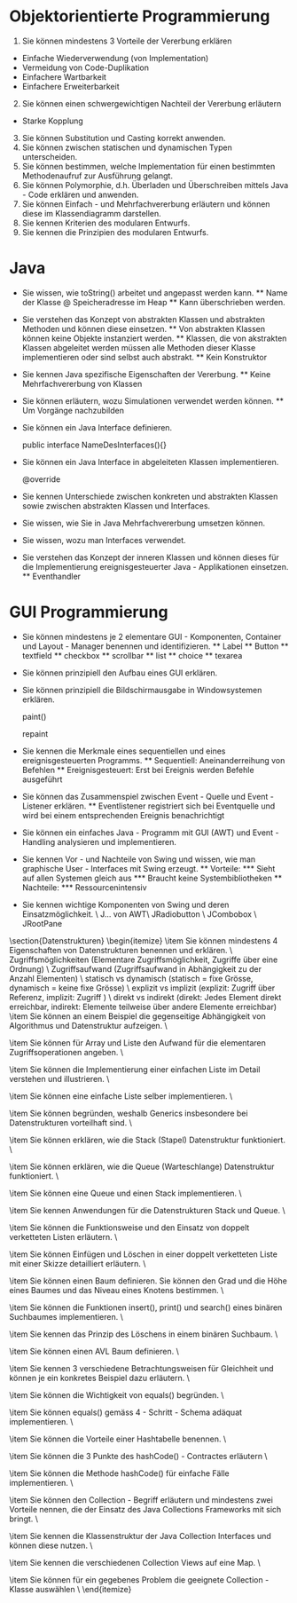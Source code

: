 # Objektorientierte Programmierung
1. Sie können mindestens 3 Vorteile der Vererbung erklären
* Einfache Wiederverwendung (von Implementation)
* Vermeidung von Code-Duplikation
* Einfachere Wartbarkeit
* Einfachere Erweiterbarkeit
2. Sie können einen schwergewichtigen Nachteil der Vererbung erläutern
* Starke Kopplung
3. Sie können Substitution und Casting korrekt anwenden.
4. Sie können zwischen statischen und dynamischen Typen unterscheiden.
5. Sie können bestimmen, welche Implementation für einen bestimmten Methodenaufruf zur Ausführung gelangt.
6. Sie können Polymorphie, d.h. Überladen und Überschreiben mittels Java - Code erklären und anwenden.
7. Sie können Einfach - und Mehrfachvererbung erläutern und können diese im Klassendiagramm darstellen.
8. Sie kennen Kriterien des modularen Entwurfs.
9. Sie kennen die Prinzipien des modularen Entwurfs.

# Java
* Sie wissen, wie toString() arbeitet und angepasst werden kann.
 ** Name der Klasse \@ Speicheradresse im Heap
 ** Kann überschrieben werden. 
* Sie verstehen das Konzept von abstrakten Klassen und abstrakten Methoden und können diese einsetzen.
 ** Von abstrakten Klassen können keine Objekte instanziert werden.
 ** Klassen, die von akstrakten Klassen abgeleitet werden müssen alle Methoden dieser Klasse implementieren oder sind selbst auch abstrakt.
 ** Kein Konstruktor
* Sie kennen Java spezifische Eigenschaften der Vererbung.
 ** Keine Mehrfachvererbung von Klassen
* Sie können erläutern, wozu Simulationen verwendet werden können.
 ** Um Vorgänge nachzubilden
* Sie können ein Java Interface definieren.

    public interface NameDesInterfaces(){}

* Sie können ein Java Interface in abgeleiteten Klassen implementieren.
        
    @override

* Sie kennen Unterschiede zwischen konkreten und abstrakten Klassen sowie zwischen abstrakten Klassen und Interfaces.
        
* Sie wissen, wie Sie in Java Mehrfachvererbung umsetzen können.
        
* Sie wissen, wozu man Interfaces verwendet.
        
* Sie verstehen das Konzept der inneren Klassen und können dieses für die Implementierung ereignisgesteuerter Java - Applikationen einsetzen. 
 ** Eventhandler

# GUI Programmierung
* Sie können mindestens je 2 elementare GUI - Komponenten, Container und Layout - Manager benennen und identifizieren.
 ** Label
 ** Button
 ** textfield
 ** checkbox
 ** scrollbar
 ** list
 ** choice
 ** texarea 
* Sie können prinzipiell den Aufbau eines GUI erklären.
        
* Sie können prinzipiell die Bildschirmausgabe in Windowsystemen erklären.

    paint()

    repaint

* Sie kennen die Merkmale eines sequentiellen und eines ereignisgesteuerten Programms.
 ** Sequentiell: Aneinanderreihung von Befehlen
 ** Ereignisgesteuert: Erst bei Ereignis werden Befehle ausgeführt
* Sie können das Zusammenspiel zwischen Event - Quelle und Event - Listener erklären. 
 ** Eventlistener registriert sich bei Eventquelle und wird bei einem entsprechenden Ereignis benachrichtigt
* Sie können ein einfaches Java - Programm mit GUI (AWT) und Event - Handling analysieren und implementieren.
        
* Sie kennen Vor - und Nachteile von Swing und wissen, wie man graphische User - Interfaces mit Swing erzeugt.
 ** Vorteile:
 *** Sieht auf allen Systemen gleich aus
 *** Braucht keine Systembibliotheken 
 ** Nachteile:
 *** Ressourcenintensiv
* Sie kennen wichtige Komponenten von Swing und deren Einsatzmöglichkeit. \\
        J... von AWT\\
        JRadiobutton \\
        JCombobox \\
        JRootPane

\section{Datenstrukturen}
\begin{itemize}
  \item Sie können mindestens 4 Eigenschaften von Datenstrukturen benennen und erklären. \\
        Zugriffsmöglichkeiten (Elementare Zugriffsmöglichkeit, Zugriffe über eine Ordnung) \\
        Zugriffsaufwand (Zugriffsaufwand in Abhängigkeit zu der Anzahl Elementen) \\
        statisch vs dynamisch (statisch = fixe Grösse, dynamisch = keine fixe Grösse) \\
        explizit vs implizit (explizit: Zugriff über Referenz, implizit: Zugriff ) \\
        direkt vs indirekt (direkt: Jedes Element direkt erreichbar, indirekt: Elemente teilweise über andere Elemente erreichbar)
  \item Sie können an einem Beispiel die gegenseitige Abhängigkeit von Algorithmus und Datenstruktur aufzeigen. \\
        
  \item Sie können für Array und Liste den Aufwand für die elementaren Zugriffsoperationen angeben. \\
        
  \item Sie können die Implementierung einer einfachen Liste im Detail verstehen und illustrieren. \\
        
  \item Sie können eine einfache Liste selber implementieren. \\
        
  \item Sie können begründen, weshalb Generics insbesondere bei Datenstrukturen vorteilhaft sind. \\
        
  \item Sie können erklären, wie die Stack (Stapel) Datenstruktur funktioniert. \\
        
  \item Sie können erklären, wie die Queue (Warteschlange) Datenstruktur funktioniert. \\
        
  \item Sie können eine Queue und einen Stack implementieren. \\

  \item Sie kennen Anwendungen für die Datenstrukturen Stack und Queue. \\

  \item Sie können die Funktionsweise und den Einsatz von doppelt verketteten Listen erläutern. \\

  \item Sie können Einfügen und Löschen in einer doppelt verketteten Liste mit einer Skizze detailliert erläutern. \\

  \item Sie können einen Baum definieren. Sie können den Grad und die Höhe eines Baumes und das Niveau eines Knotens bestimmen. \\

  \item Sie können die Funktionen insert(), print() und search() eines binären Suchbaumes implementieren. \\

  \item Sie kennen das Prinzip des Löschens in einem binären Suchbaum. \\

  \item Sie können einen AVL Baum definieren. \\

  \item Sie kennen 3 verschiedene Betrachtungsweisen für Gleichheit und können je ein konkretes Beispiel dazu erläutern. \\

  \item Sie können die Wichtigkeit von equals() begründen. \\

  \item Sie können equals() gemäss 4 - Schritt - Schema adäquat implementieren. \\

  \item Sie können die Vorteile einer Hashtabelle benennen. \\

  \item Sie können die 3 Punkte des hashCode() - Contractes erläutern \\

  \item Sie können die Methode hashCode() für einfache Fälle implementieren. \\

  \item Sie können den Collection - Begriff erläutern und mindestens zwei Vorteile nennen, die der Einsatz des Java Collections Frameworks mit sich bringt. \\

  \item Sie kennen die Klassenstruktur der Java Collection Interfaces und können diese nutzen. \\

  \item Sie kennen die verschiedenen Collection Views auf eine Map. \\

  \item Sie können für ein gegebenes Problem die geeignete Collection - Klasse auswählen \\
\end{itemize}

